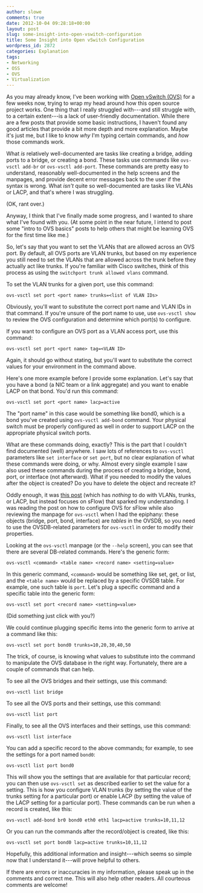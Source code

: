 ```yaml
---
author: slowe
comments: true
date: 2012-10-04 09:28:18+00:00
layout: post
slug: some-insight-into-open-vswitch-configuration
title: Some Insight into Open vSwitch Configuration
wordpress_id: 2872
categories: Explanation
tags:
- Networking
- OSS
- OVS
- Virtualization
---
```


As you may already know, I've been working with [Open vSwitch (OVS)](http://openvswitch.org/) for a few weeks now, trying to wrap my head around how this open source project works. One thing that I really struggled with---and still struggle with, to a certain extent---is a lack of user-friendly documentation. While there are a few posts that provide some basic instructions, I haven't found any good articles that provide a bit more depth and more explanation. Maybe it's just me, but I like to know _why_ I'm typing certain commands, and _how_ those commands work.

What _is_ relatively well-documented are tasks like creating a bridge, adding ports to a bridge, or creating a bond. These tasks use commands like `ovs-vsctl add-br` or `ovs-vsctl add-port`. These commands are pretty easy to understand, reasonably well-documented in the help screens and the manpages, and provide decent error messages back to the user if the syntax is wrong. What _isn't_ quite so well-documented are tasks like VLANs or LACP, and that's where I was struggling.

(OK, rant over.)

Anyway, I think that I've finally made some progress, and I wanted to share what I've found with you. (At some point in the near future, I intend to post some "intro to OVS basics" posts to help others that might be learning OVS for the first time like me.)

So, let's say that you want to set the VLANs that are allowed across an OVS port. By default, all OVS ports are VLAN trunks, but based on my experience you still need to set the VLANs that are allowed across the trunk before they actually act like trunks. If you're familiar with Cisco switches, think of this process as using the `switchport trunk allowed vlans` command.

To set the VLAN trunks for a given port, use this command:

    ovs-vsctl set port <port name> trunks=<list of VLAN IDs>

Obviously, you'll want to substitute the correct port name and VLAN IDs in that command. If you're unsure of the port name to use, use `ovs-vsctl show` to review the OVS configuration and determine which port(s) to configure.

If you want to configure an OVS port as a VLAN access port, use this command:

    ovs-vsctl set port <port name> tag=<VLAN ID>

Again, it should go without stating, but you'll want to substitute the correct values for your environment in the command above.

Here's one more example before I provide some explanation. Let's say that you have a bond (a NIC team or a link aggregate) and you want to enable LACP on that bond. You'd run this command:

    ovs-vsctl set port <port name> lacp=active

The "port name" in this case would be something like bond0, which is a bond you've created using `ovs-vsctl add-bond` command. Your physical switch must be properly configured as well in order to support LACP on the appropriate physical switch ports.

What are these commands doing, exactly? This is the part that I couldn't find documented (well) anywhere. I saw lots of references to `ovs-vsctl` parameters like `set interface` or `set port`, but no clear explanation of what these commands were doing, or why. Almost every single example I saw also used these commands during the process of creating a bridge, bond, port, or interface (not afterward). What if you needed to modify the values after the object is created? Do you have to delete the object and recreate it?

Oddly enough, it was [this post](http://blog.sflow.com/2010/05/configuring-open-vswitch.html) (which has _nothing_ to do with VLANs, trunks, or LACP, but instead focuses on sFlow) that sparked my understanding. I was reading the post on how to configure OVS for sFlow while also reviewing the manpage for `ovs-vsctl` when I had the epiphany: these objects (bridge, port, bond, interface) are _tables_ in the OVSDB, so you need to use the OVSDB-related parameters for `ovs-vsctl` in order to modify their properties.

Looking at the `ovs-vsctl` manpage (or the `--help` screen), you can see that there are several DB-related commands. Here's the generic form:

    ovs-vsctl <command> <table name> <record name> <setting=value>

In this generic command, `<command>` would be something like set, get, or list, and the `<table name>` would be replaced by a specific OVSDB table. For example, one such table is `port`. Let's plug a specific command and a specific table into the generic form:

    ovs-vsctl set port <record name> <setting=value>

(Did something just click with you?)

We could continue plugging specific items into the generic form to arrive at a command like this:

    ovs-vsctl set port bond0 trunks=10,20,30,40,50

The trick, of course, is knowing what values to substitute into the command to manipulate the OVS database in the right way. Fortunately, there are a couple of commands that can help.

To see all the OVS bridges and their settings, use this command:

    ovs-vsctl list bridge

To see all the OVS ports and their settings, use this command:

    ovs-vsctl list port

Finally, to see all the OVS interfaces and their settings, use this command:

    ovs-vsctl list interface

You can add a specific record to the above commands; for example, to see the settings for a port named `bond0`:

    ovs-vsctl list port bond0

This will show you the settings that are available for that particular record; you can then use `ovs-vsctl set` as described earlier to set the value for a setting. This is how you configure VLAN trunks (by setting the value of the trunks setting for a particular port) or enable LACP (by setting the value of the LACP setting for a particular port). These commands can be run when a record is created, like this:

    ovs-vsctl add-bond br0 bond0 eth0 eth1 lacp=active trunks=10,11,12

Or you can run the commands after the record/object is created, like this:

    ovs-vsctl set port bond0 lacp=active trunks=10,11,12

Hopefully, this additional information and insight---which seems so simple now that I understand it---will prove helpful to others.

If there are errors or inaccuracies in my information, please speak up in the comments and correct me. This will also help other readers. All courteous comments are welcome!
